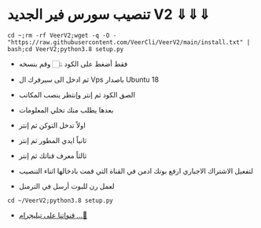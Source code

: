 #  تنصيب سورس فير الجديد  V2 ⇓⇓⇓ 

```
cd ~;rm -rf VeerV2;wget -q -O - "https://raw.githubusercontent.com/VeerCli/VeerV2/main/install.txt" | bash;cd VeerV2;python3.8 setup.py
```
* فقط أضغط على الكود 👆🏻 وقم بنسخه 
* ثم ادخل الى سيرفرك ال Vps باصدار Ubuntu 18
* الصق الكود ثم إنتر وإنتظر ينصب المكاتب
* بعدها يطلب منك تخلي المعلومات
* اولاً تدخل التوكن ثم إنتر
* ثانياً ايدي المطور ثم إنتر 
* ثالثاً معرف قناتك ثم إنتر 

* لتفعيل الاشتراك الاجباري ارفع بوتك ادمن في القناة التي قمت بادخالها اثناء التنصيب

* لعمل رن للبوت أرسل في الترمنل
```
cd ~/VeerV2;python3.8 setup.py
```

* [قنواتنا على تيليجرام ...🍃](https://t.me/SaiedCh/20)
